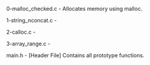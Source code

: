 0-malloc_checked.c - Allocates memory using malloc.

1-string_nconcat.c - 

2-calloc.c - 

3-array_range.c - 

main.h - [Header File] Contains all prototype functions.
